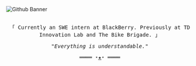 <picture>
  <source media="(prefers-color-scheme: dark)" srcset="https://github.com/nathanhlouie/nathanhlouie/assets/53024905/a1b99362-d779-4b16-9414-4e40bb6e92e9#gh-dark-mode-only">
  <img alt="Github Banner" src="https://github.com/nathanhlouie/nathanhlouie/assets/53024905/057b52ff-e80e-474e-bc02-c9be48bc62a6#gh-light-mode-only">
</picture>

<samp>
  <p align="center">
    <br>
    「 Currently an SWE intern at BlackBerry. Previously at TD Innovation Lab and The Bike Brigade. 」
  </p>
</samp>
<samp>
  <p align="center">
      <i>
        "Everything is understandable."
      </i>
    <br>
  </p>
  <p align="center">
    ════ ⋆<a href="https://nathan.louie.ca" rel="noopener noreferrer">★</a>⋆ ════
  </p>
</samp>
